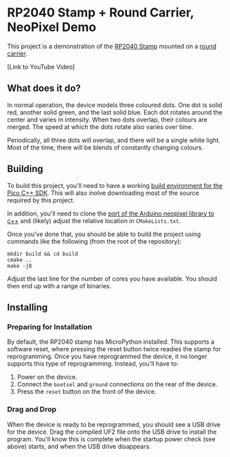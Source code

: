 # RP2040 Stamp + Round Carrier, NeoPixel Demo

This project is a demonstration of the [RP2040 Stamp](https://lectronz.com/products/rp2040-stamp) mounted on a [round carrier](https://lectronz.com/products/rp2040-stamp-round-carrier).

[Link to YouTube Video]

## What does it do?

In normal operation, the device models three coloured dots. One dot is solid red, another solid green, and the last solid blue. Each dot rotates around the center and varies in intensity. When two dots overlap, their colours are merged. The speed at which the dots rotate also varies over time.

Periodically, all three dots will overlap, and there will be a single white light.  Most of the time, there will be blends of constantly changing colours.

## Building

To build this project, you'll need to have a working [build environment for the Pico C++ SDK](https://github.com/pimoroni/pimoroni-pico/blob/main/setting-up-the-pico-sdk.md).  This will also inolve downloading most of the source required by this project.

In addition, you'll need to clone the [port of the Arduino neopixel library to c++](https://github.com/martinkooij/pi-pico-adafruit-neopixels/tree/master) and (likely) adjust the relative location in `CMakeLists.txt`.

Once you've done that, you should be able to build the project using commands like the following (from the root of the repository):

```shell
mkdir build && cd build
cmake ..
make -j8
```

Adjust the last line for the number of cores you have available.  You should then end up with a range of binaries.

## Installing

### Preparing for Installation

By default, the RP2040 stamp has MicroPython installed. This supports a software reset, where pressing the reset button twice readies the stamp for reprogramming. Once you have reprogrammed the device, it no longer supports this type of reprogramming. Instead, you'll have to:

1. Power on the device.
2. Connect the `bootsel` and `ground` connections on the rear of the device.
3. Press the `reset` button on the front of the device.

### Drag and Drop

When the device is ready to be reprogrammed, you should see a USB drive for the device. Drag the compiled UF2 file onto the USB drive to install the program. You'll know this is complete when the startup power check (see above) starts, and when the USB drive disappears.
